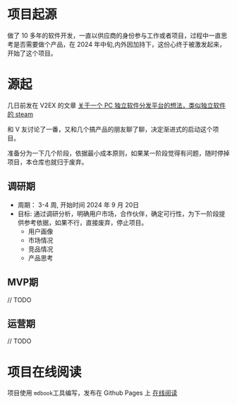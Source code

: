 # 项目起源
做了 10 多年的软件开发，一直以供应商的身份参与工作或者项目，过程中一直思考是否需要做个产品，在 2024 年中旬,内外因加持下，这份心终于被激发起来，开始了这个项目。

# 源起
几日前发在 V2EX 的文章 <a target="_blank" rel="noopener noreferrer" href="https://www.v2ex.com/t/1073889">关于一个 PC 独立软件分发平台的想法，类似独立软件的 steam</a>

和 V 友讨论了一番，又和几个搞产品的朋友聊了聊，决定渐进式的启动这个项目。

准备分为一下几个阶段，依据最小成本原则，如果某一阶段觉得有问题，随时停掉项目，本仓库也就归于废弃。

## 调研期
- 周期： 3-4 周, 开始时间 2024 年 9 月 20日
- 目标: 通过调研分析，明确用户市场，合作伙伴，确定可行性，为下一阶段提供参考依据，如果不行，直接废弃，停止项目。
    - 用户画像
    - 市场情况
    - 竞品情况
    - 产品思考
## MVP期
// TODO
## 运营期
// TODO

# 项目在线阅读
项目使用 `mdbook`工具编写，发布在 Github Pages 上
<a target="_blank" rel="noopener noreferrer" href="https://daily.liangdi.me/">在线阅读</a>